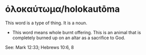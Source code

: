 # ὁλοκαύτωμα/holokautōma
This word is a type of thing. It is a noun.
* This word means whole burnt offering. This is an animal that is completely burned up on an altar as a sacrifice to God.

See: Mark 12:33; Hebrews 10:6, 8
